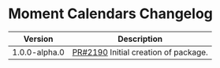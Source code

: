 # Moment Calendars Changelog

| Version | Description |
|---------|-------------|
| 1.0.0-alpha.0 | [PR#2190](https://github.com/bbc/psammead/pull/2190) Initial creation of package. |
